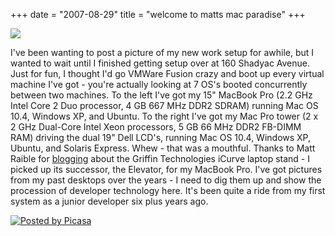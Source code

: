 +++
date = "2007-08-29"
title = "welcome to matts mac paradise"
+++

[![](http://2.bp.blogspot.com/_Vo63LRwAZbk/RtXhAhQ4WVI/AAAAAAAAAQM/bMm-2pre3v8/s400/DSCN0713.JPG)](http://2.bp.blogspot.com/_Vo63LRwAZbk/RtXhAhQ4WVI/AAAAAAAAAQM/bMm-2pre3v8/s1600-h/DSCN0713.JPG)

I've been wanting to post a picture of my new work setup for awhile, but I wanted to wait until I finished getting setup over at 160 Shadyac Avenue. Just for fun, I thought I'd go VMWare Fusion crazy and boot up every virtual machine I've got - you're actually looking at 7 OS's booted concurrently between two machines. To the left I've got my 15" MacBook Pro (2.2 GHz Intel Core 2 Duo processor, 4 GB 667 MHz DDR2 SDRAM) running Mac OS 10.4, Windows XP, and Ubuntu. To the right I've got my Mac Pro tower (2 x 2 GHz Dual-Core Intel Xeon processors, 5 GB 66 MHz DDR2 FB-DIMM RAM) driving the dual 19" Dell LCD's, running Mac OS 10.4, Windows XP, Ubuntu, and Solaris Express. Whew - that was a mouthful. Thanks to Matt Raible for [blogging](http://raibledesigns.com/rd/entry/re_one_30_monitor_or) about the Griffin Technologies iCurve laptop stand - I picked up its successor, the Elevator, for my MacBook Pro. I've got pictures from my past desktops over the years - I need to dig them up and show the procession of developer technology here. It's been quite a ride from my first system as a junior developer six plus years ago.

[![Posted by Picasa](http://photos1.blogger.com/pbp.gif)](http://picasa.google.com/blogger/)
